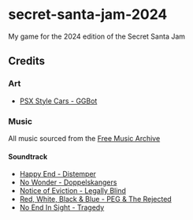 # secret-santa-jam-2024
My game for the 2024 edition of the Secret Santa Jam

## Credits

### Art

- [PSX Style Cars - GGBot](https://ggbot.itch.io/psx-style-cars)

### Music

All music sourced from the [Free Music Archive](https://freemusicarchive.org/)

#### Soundtrack

- [Happy End - Distemper](https://freemusicarchive.org/music/Distemper/My_Underground/11_-_Distemper_-_Happy_end/)
- [No Wonder - Doppelskangers](https://freemusicarchive.org/music/Doppelskangers/Shamoflage/Doppelskangers_-_Shamoflage_-_09_No_Wonder/)
- [Notice of Eviction - Legally Blind](https://freemusicarchive.org/music/Legally_Blind/Legally_Blind/04_-_Notice_of_Eviction/)
- [Red, White, Black & Blue - PEG & The Rejected](https://freemusicarchive.org/music/PEG__The_Rejected/2nd_Set/Red_White_Black__Blue/)
- [No End In Sight - Tragedy](https://freemusicarchive.org/music/Tragedy/Tragedy_Live_on_KBOO/No_End_In_Sight/)
